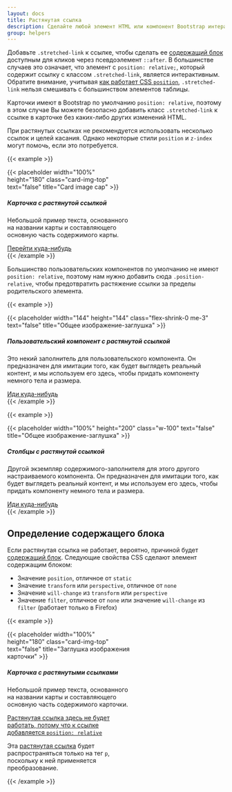 ```yaml
---
layout: docs
title: Растянутая ссылка
description: Сделайте любой элемент HTML или компонент Bootstrap интерактивным, «растягивая» вложенную ссылку с помощью CSS.
group: helpers
---
```


Добавьте `.stretched-link` к ссылке, чтобы сделать ее [содержащий блок](https://developer.mozilla.org/en-US/docs/Web/CSS/Containing_block) доступным для кликов через псевдоэлемент `::after`. В большинстве случаев это означает, что элемент с `position: relative;`, который содержит ссылку с классом `.stretched-link`, является интерактивным. Обратите внимание, учитывая [как работает CSS `position`](https://www.w3.org/TR/CSS21/visuren.html#propdef-position), `.stretched-link` нельзя смешивать с большинством элементов таблицы.

Карточки имеют в Bootstrap по умолчанию `position: relative`, поэтому в этом случае Вы можете безопасно добавить класс `.stretched-link` к ссылке в карточке без каких-либо других изменений HTML.

При растянутых ссылках не рекомендуется использовать несколько ссылок и целей касания. Однако некоторые стили `position` и `z-index` могут помочь, если это потребуется.

{{< example >}}
<div class="card" style="width: 18rem;">
  {{< placeholder width="100%" height="180" class="card-img-top" text="false" title="Card image cap" >}}
  <div class="card-body">
    <h5 class="card-title">Карточка с растянутой ссылкой</h5>
    <p class="card-text">Небольшой пример текста, основанного на названии карты и составляющего основную часть содержимого карты.</p>
    <a href="#" class="btn btn-primary stretched-link">Перейти куда-нибудь</a>
  </div>
</div>
{{< /example >}}

Большинство пользовательских компонентов по умолчанию не имеют `position: relative`, поэтому нам нужно добавить сюда `.position-relative`, чтобы предотвратить растяжение ссылки за пределы родительского элемента.

{{< example >}}
<div class="d-flex position-relative">
  {{< placeholder width="144" height="144" class="flex-shrink-0 me-3" text="false" title="Общее изображение-заглушка" >}}
  <div>
    <h5 class="mt-0">Пользовательский компонент с растянутой ссылкой</h5>
    <p>Это некий заполнитель для пользовательского компонента. Он предназначен для имитации того, как будет выглядеть реальный контент, и мы используем его здесь, чтобы придать компоненту немного тела и размера.</p>
    <a href="#" class="stretched-link">Иди куда-нибудь</a>
  </div>
</div>
{{< /example >}}

{{< example >}}
<div class="row g-0 bg-light position-relative">
  <div class="col-md-6 mb-md-0 p-md-4">
    {{< placeholder width="100%" height="200" class="w-100" text="false" title="Общее изображение-заглушка" >}}
  </div>
  <div class="col-md-6 p-4 ps-md-0">
    <h5 class="mt-0">Столбцы с растянутой ссылкой</h5>
    <p>Другой экземпляр содержимого-заполнителя для этого другого настраиваемого компонента. Он предназначен для имитации того, как будет выглядеть реальный контент, и мы используем его здесь, чтобы придать компоненту немного тела и размера.</p>
    <a href="#" class="stretched-link">Иди куда-нибудь</a>
  </div>
</div>
{{< /example >}}

## Определение содержащего блока

Если растянутая ссылка не работает, вероятно, причиной будет [содержащий блок](https://developer.mozilla.org/en-US/docs/Web/CSS/Containing_block#Identifying_the_containing_block). Следующие свойства CSS сделают элемент содержащим блоком:

- Значение `position`, отличное от `static`
- Значение `transform` или `perspective`, отличное от `none`
- Значение `will-change` из `transform` или `perspective`
- Значение `filter`, отличное от `none` или значение `will-change` из `filter` (работает только в Firefox)

{{< example >}}
<div class="card" style="width: 18rem;">
  {{< placeholder width="100%" height="180" class="card-img-top" text="false" title="Заглушка изображения карточки" >}}
  <div class="card-body">
    <h5 class="card-title">Карточка с растянутыми ссылками</h5>
    <p class="card-text">Небольшой пример текста, основанного на названии карты и составляющего основную часть содержимого карточки.</p>
    <p class="card-text">
      <a href="#" class="stretched-link text-danger" style="position: relative;">Растянутая ссылка здесь не будет работать, потому что к ссылке добавляется <code>position: relative</code></a>
    </p>
    <p class="card-text bg-light" style="transform: rotate(0);">
      Эта <a href="#" class="text-warning stretched-link">растянутая ссылка</a> будет распространяться только на тег <code>p</code>, поскольку к ней применяется преобразование.
    </p>
  </div>
</div>
{{< /example >}}
